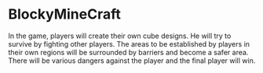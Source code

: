 # BlockyMineCraft
In the game, players will create their own cube designs. He will try to survive by fighting other players. The areas to be established by players in their own regions will be surrounded by barriers and become a safer area. There will be various dangers against the player and the final player will win.
